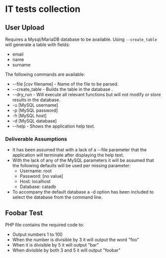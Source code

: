 # IT tests collection

## User Upload

Requires a Mysql/MariaDB database to be available. Using `--create_table` will generate a table with fields:
- email
- name
- surname

The following commands are available:
- --file [csv filename] - Name of the file to be parsed.
- --create_table - Builds the table in the database .
- --dry_run - Will execute all relevant functions but will not modify or store results in the database.
- -u [MySQL username]
- -p [MySQL password]
- -h [MySQL host]
- -d [MySQL database]
- --help - Shows the application help text.

### Deliverable Assumptions

- It has been assumed that with a lack of a --file parameter that the application will terminate after displaying the help text.
- With the lack of any of the MySQL parameters it will be assumed that the following defaults will be used per missing parameter:
  - Username: root
  - Password: [no value]
  - Host: localhost
  - Database: catadb
- To accompany the default database a -d option has been included to select the database from the command line.

## Foobar Test

PHP file contains the required code to:
- Output numbers 1 to 100
- When the number is divisible by 3 it will output the word "foo"
- When it is divisible by 5 it will output "bar"
- When divisible by both 3 and 5 it will output "foobar"